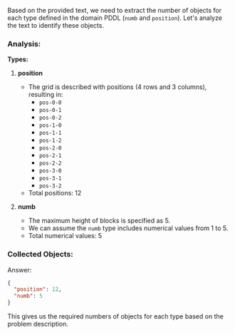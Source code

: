 Based on the provided text, we need to extract the number of objects for each type defined in the domain PDDL (`numb` and `position`). Let's analyze the text to identify these objects.

### Analysis:

**Types:**
1. **position**
   - The grid is described with positions (4 rows and 3 columns), resulting in:
     - `pos-0-0`
     - `pos-0-1`
     - `pos-0-2`
     - `pos-1-0`
     - `pos-1-1`
     - `pos-1-2`
     - `pos-2-0`
     - `pos-2-1`
     - `pos-2-2`
     - `pos-3-0`
     - `pos-3-1`
     - `pos-3-2`
   - Total positions: 12

2. **numb**
   - The maximum height of blocks is specified as 5.
   - We can assume the `numb` type includes numerical values from 1 to 5.
   - Total numerical values: 5

### Collected Objects:

Answer:
```json
{
  "position": 12,
  "numb": 5
}
```

This gives us the required numbers of objects for each type based on the problem description.